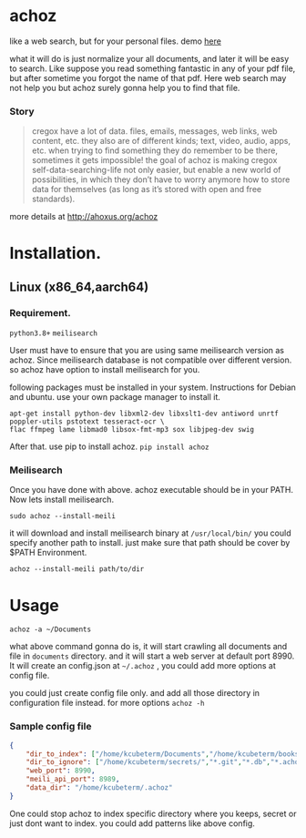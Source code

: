 # achoz

like a web search, but for your personal files. demo [here](https://achoz.ahoxus.org)

what it will do is just normalize your all documents, and later it will be easy to search. Like suppose you read something fantastic in any of your pdf file, but after sometime you forgot the name of that pdf. Here web search may not help you but achoz surely gonna help you to find that file. 

### Story 
> cregox have a lot of data. files, emails, messages, web links, web content, etc. they also are of different kinds; text, video, audio, apps, etc.
when trying to find something they do remember to be there, sometimes it gets impossible!
the goal of achoz is making cregox self-data-searching-life not only easier, but enable a new world of possibilities, in which they don’t have to worry anymore how to store data for themselves (as long as it’s stored with open and free standards).

more details at http://ahoxus.org/achoz

# Installation.
## Linux (x86_64,aarch64)
### Requirement.
`python3.8+`
`meilisearch` 

User must have to ensure that you are using same meilisearch version as achoz. Since meilisearch database is not compatible over different version. so achoz have option to install meilisearch for you. 

following packages must be installed in your system. Instructions for Debian and ubuntu. use your own package manager to install it. 
```
apt-get install python-dev libxml2-dev libxslt1-dev antiword unrtf poppler-utils pstotext tesseract-ocr \
flac ffmpeg lame libmad0 libsox-fmt-mp3 sox libjpeg-dev swig
```

After that. use pip to install achoz. 
`pip install achoz`

### Meilisearch
Once you have done with above. achoz executable should be in your PATH. Now lets install meilisearch. 

`sudo achoz --install-meili`

it will download and install meilisearch binary at `/usr/local/bin/` you could specify another path to install. just make sure that path should be cover by $PATH Environment.

`achoz --install-meili path/to/dir`


# Usage 

`achoz -a ~/Documents`

what above command gonna do is, it will start crawling all documents and file in `documents` directory. and it will start a web server at default port 8990. It will create an config.json at `~/.achoz` , you could add more options at config file. 

you could just create config file only. and add all those directory in configuration file instead. for more options `achoz -h`

### Sample config file

```json
{
    "dir_to_index": ["/home/kcubeterm/Documents","/home/kcubeterm/books"],
    "dir_to_ignore": ["/home/kcubeterm/secrets/","*.git","*.db","*.achoz","*.config"],
    "web_port": 8990,
    "meili_api_port": 8989,
    "data_dir": "/home/kcubeterm/.achoz"
}
```
One could stop achoz to index specific directory where you keeps, secret or just dont want to index. you could add patterns like above config. 








